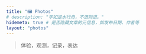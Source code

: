 ```yaml
---
title: "🖼️ Photos"
# description: "学如逆水行舟，不进则退。"
hidemeta: true # 是否隐藏文章的元信息，如发布日期、作者等
layout: "photos"
---
```


> 体验，观测，记录，表达

<!-- ![](/photos/test.jpg) -->